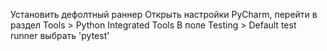 Установить дефолтный раннер
Открыть настройки PyCharm, перейти в раздел Tools > Python Integrated Tools В поле Testing > Default test runner выбрать 'pytest'
